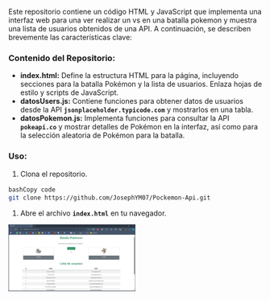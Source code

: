 Este repositorio contiene un código HTML y JavaScript que implementa una interfaz web para una ver realizar un vs en una batalla pokemon y muestra una lista de usuarios obtenidos de una API. A continuación, se describen brevemente las características clave:

### Contenido del Repositorio:

- **index.html:** Define la estructura HTML para la página, incluyendo secciones para la batalla Pokémon y la lista de usuarios. Enlaza hojas de estilo y scripts de JavaScript.
- **datosUsers.js:** Contiene funciones para obtener datos de usuarios desde la API **`jsonplaceholder.typicode.com`** y mostrarlos en una tabla.
- **datosPokemon.js:** Implementa funciones para consultar la API **`pokeapi.co`** y mostrar detalles de Pokémon en la interfaz, así como para la selección aleatoria de Pokémon para la batalla.

### Uso:

1. Clona el repositorio.

```bash
bashCopy code
git clone https://github.com/JosephYM07/Pockemon-Api.git

```

1. Abre el archivo **`index.html`** en tu navegador.

<img src="img_api.png" alt="Captura de Pantalla" style="width: 50%; height: auto;">

